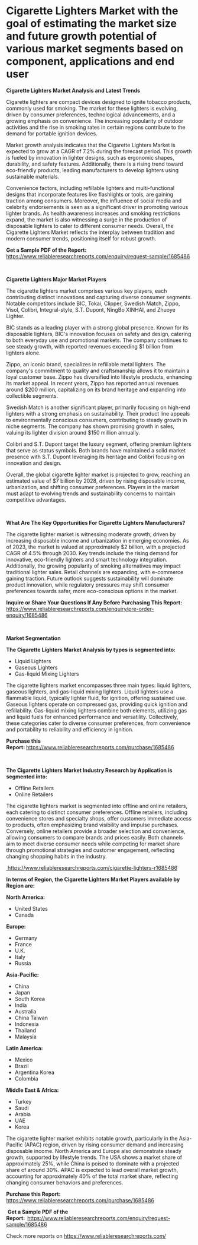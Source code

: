 <p><h1>Cigarette Lighters Market with the goal of estimating the market size and future growth potential of various market segments based on component, applications and end user</h1></p><p><strong>Cigarette Lighters Market Analysis and Latest Trends</strong></p>
<p><p>Cigarette lighters are compact devices designed to ignite tobacco products, commonly used for smoking. The market for these lighters is evolving, driven by consumer preferences, technological advancements, and a growing emphasis on convenience. The increasing popularity of outdoor activities and the rise in smoking rates in certain regions contribute to the demand for portable ignition devices.</p><p>Market growth analysis indicates that the Cigarette Lighters Market is expected to grow at a CAGR of 7.2% during the forecast period. This growth is fueled by innovation in lighter designs, such as ergonomic shapes, durability, and safety features. Additionally, there is a rising trend toward eco-friendly products, leading manufacturers to develop lighters using sustainable materials. </p><p>Convenience factors, including refillable lighters and multi-functional designs that incorporate features like flashlights or tools, are gaining traction among consumers. Moreover, the influence of social media and celebrity endorsements is seen as a significant driver in promoting various lighter brands. As health awareness increases and smoking restrictions expand, the market is also witnessing a surge in the production of disposable lighters to cater to different consumer needs. Overall, the Cigarette Lighters Market reflects the interplay between tradition and modern consumer trends, positioning itself for robust growth.</p></p>
<p><strong>Get a Sample PDF of the Report:&nbsp;</strong> <a href="https://www.reliableresearchreports.com/enquiry/request-sample/1685486?utm_campaign=3265&utm_medium=2&utm_source=Github&utm_content=ia&utm_term=24032025&utm_id=cigarette-lighters">https://www.reliableresearchreports.com/enquiry/request-sample/1685486</a></p>
<p>&nbsp;</p>
<p><strong>Cigarette Lighters Major Market Players</strong></p>
<p><p>The cigarette lighters market comprises various key players, each contributing distinct innovations and capturing diverse consumer segments. Notable competitors include BIC, Tokai, Clipper, Swedish Match, Zippo, Visol, Colibri, Integral-style, S.T. Dupont, NingBo XINHAI, and Zhuoye Lighter.</p><p>BIC stands as a leading player with a strong global presence. Known for its disposable lighters, BIC's innovation focuses on safety and design, catering to both everyday use and promotional markets. The company continues to see steady growth, with reported revenues exceeding $1 billion from lighters alone.</p><p>Zippo, an iconic brand, specializes in refillable metal lighters. The company's commitment to quality and craftsmanship allows it to maintain a loyal customer base. Zippo has diversified into lifestyle products, enhancing its market appeal. In recent years, Zippo has reported annual revenues around $200 million, capitalizing on its brand heritage and expanding into collectible segments.</p><p>Swedish Match is another significant player, primarily focusing on high-end lighters with a strong emphasis on sustainability. Their product line appeals to environmentally conscious consumers, contributing to steady growth in niche segments. The company has shown promising growth in sales, valuing its lighter division around $150 million annually.</p><p>Colibri and S.T. Dupont target the luxury segment, offering premium lighters that serve as status symbols. Both brands have maintained a solid market presence with S.T. Dupont leveraging its heritage and Colibri focusing on innovation and design.</p><p>Overall, the global cigarette lighter market is projected to grow, reaching an estimated value of $7 billion by 2028, driven by rising disposable income, urbanization, and shifting consumer preferences. Players in the market must adapt to evolving trends and sustainability concerns to maintain competitive advantages.</p></p>
<p>&nbsp;</p>
<p><strong>What Are The Key Opportunities For Cigarette Lighters Manufacturers?</strong></p>
<p><p>The cigarette lighter market is witnessing moderate growth, driven by increasing disposable income and urbanization in emerging economies. As of 2023, the market is valued at approximately $2 billion, with a projected CAGR of 4.5% through 2030. Key trends include the rising demand for innovative, eco-friendly lighters and smart technology integration. Additionally, the growing popularity of smoking alternatives may impact traditional lighter sales. Retail channels are expanding, with e-commerce gaining traction. Future outlook suggests sustainability will dominate product innovation, while regulatory pressures may shift consumer preferences towards safer, more eco-conscious options in the market.</p></p>
<p><strong>Inquire or Share Your Questions If Any Before Purchasing This Report:</strong> <a href="https://www.reliableresearchreports.com/enquiry/pre-order-enquiry/1685486?utm_campaign=3265&utm_medium=2&utm_source=Github&utm_content=ia&utm_term=24032025&utm_id=cigarette-lighters">https://www.reliableresearchreports.com/enquiry/pre-order-enquiry/1685486</a></p>
<p>&nbsp;</p>
<p><strong>Market Segmentation</strong></p>
<p><strong>The Cigarette Lighters Market Analysis by types is segmented into:</strong></p>
<p><ul><li>Liquid Lighters</li><li>Gaseous Lighters</li><li>Gas-liquid Mixing Lighters</li></ul></p>
<p><p>The cigarette lighters market encompasses three main types: liquid lighters, gaseous lighters, and gas-liquid mixing lighters. Liquid lighters use a flammable liquid, typically lighter fluid, for ignition, offering sustained use. Gaseous lighters operate on compressed gas, providing quick ignition and refillability. Gas-liquid mixing lighters combine both elements, utilizing gas and liquid fuels for enhanced performance and versatility. Collectively, these categories cater to diverse consumer preferences, from convenience and portability to reliability and efficiency in ignition.</p></p>
<p><strong>Purchase this Report:&nbsp;</strong><a href="https://www.reliableresearchreports.com/purchase/1685486?utm_campaign=3265&utm_medium=2&utm_source=Github&utm_content=ia&utm_term=24032025&utm_id=cigarette-lighters">https://www.reliableresearchreports.com/purchase/1685486</a></p>
<p>&nbsp;</p>
<p><strong>The Cigarette Lighters Market Industry Research by Application is segmented into:</strong></p>
<p><ul><li>Offline Retailers</li><li>Online Retailers</li></ul></p>
<p><p>The cigarette lighters market is segmented into offline and online retailers, each catering to distinct consumer preferences. Offline retailers, including convenience stores and specialty shops, offer customers immediate access to products, often emphasizing brand visibility and impulse purchases. Conversely, online retailers provide a broader selection and convenience, allowing consumers to compare brands and prices easily. Both channels aim to meet diverse consumer needs while competing for market share through promotional strategies and customer engagement, reflecting changing shopping habits in the industry.</p></p>
<p><a href="https://www.reliableresearchreports.com/cigarette-lighters-r1685486?utm_campaign=3265&utm_medium=2&utm_source=Github&utm_content=ia&utm_term=24032025&utm_id=cigarette-lighters">&nbsp;https://www.reliableresearchreports.com/cigarette-lighters-r1685486</a></p>
<p><strong>In terms of Region, the Cigarette Lighters Market Players available by Region are:</strong></p>
<p>
    <p> <strong> North America: </strong>
        <ul>
            <li>United States</li>
            <li>Canada</li>
        </ul>
        </p> 
    <p> <strong> Europe: </strong>
        <ul>
            <li>Germany</li>
            <li>France</li>
            <li>U.K.</li>
            <li>Italy</li>
            <li>Russia</li>
        </ul>
        </p> 
    <p> <strong> Asia-Pacific: </strong>
        <ul>
            <li>China</li>
            <li>Japan</li>
            <li>South Korea</li>
            <li>India</li>
            <li>Australia</li>
            <li>China Taiwan</li>
            <li>Indonesia</li>
            <li>Thailand</li>
            <li>Malaysia</li>
        </ul>
        </p> 
    <p> <strong> Latin America: </strong>
        <ul>
            <li>Mexico</li>
            <li>Brazil</li>
            <li>Argentina Korea</li>
            <li>Colombia</li>
        </ul>
        </p> 
    <p> <strong> Middle East & Africa: </strong>
        <ul>
            <li>Turkey</li>
            <li>Saudi</li>
            <li>Arabia</li>
            <li>UAE</li>
            <li>Korea</li>
        </ul>
    </p>
    </p>
<p><p>The cigarette lighter market exhibits notable growth, particularly in the Asia-Pacific (APAC) region, driven by rising consumer demand and increasing disposable income. North America and Europe also demonstrate steady growth, supported by lifestyle trends. The USA shows a market share of approximately 25%, while China is poised to dominate with a projected share of around 30%. APAC is expected to lead overall market growth, accounting for approximately 40% of the total market share, reflecting changing consumer behaviors and preferences.</p></p>
<p><strong>Purchase this Report: </strong><a href="https://www.reliableresearchreports.com/purchase/1685486?utm_campaign=3265&utm_medium=2&utm_source=Github&utm_content=ia&utm_term=24032025&utm_id=cigarette-lighters">https://www.reliableresearchreports.com/purchase/1685486</a></p>
<p>&nbsp;<strong>Get a Sample PDF of the Report:&nbsp;&nbsp;</strong><a href="https://www.reliableresearchreports.com/enquiry/request-sample/1685486?utm_campaign=3265&utm_medium=2&utm_source=Github&utm_content=ia&utm_term=24032025&utm_id=cigarette-lighters">https://www.reliableresearchreports.com/enquiry/request-sample/1685486</a></p>
<p><strong></strong></p>
<p>Check more reports on <a href="https://www.reliableresearchreports.com/?utm_campaign=3265&utm_medium=2&utm_source=Github&utm_content=ia&utm_term=24032025&utm_id=cigarette-lighters">https://www.reliableresearchreports.com/</a></p>